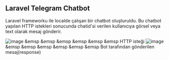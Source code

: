 ## Laravel Telegram Chatbot

Laravel frameworku ile localde çalışan bir chatbot oluşturuldu. Bu chatbot yapılan HTTP istekleri sonucunda chatid'si verilen kullanıcıya görsel veya text olarak mesaj gönderir. 

![image](https://github.com/Hudanurediz/telegramchatbotlaravel/assets/73705686/5e5b0cd4-850b-4d30-bb3a-fd221adea322)
&emsp &emsp &emsp &emsp &emsp &emsp HTTP isteği
![image](https://github.com/Hudanurediz/telegramchatbotlaravel/assets/73705686/a58cd989-84f0-40a3-a9a3-2aff20a69886)
&emsp &emsp &emsp &emsp &emsp &emsp Bot tarafından gönderilen mesaj(response)
